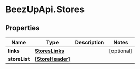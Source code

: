 # BeezUpApi.Stores

## Properties
Name | Type | Description | Notes
------------ | ------------- | ------------- | -------------
**links** | [**StoresLinks**](StoresLinks.md) |  | [optional] 
**storeList** | [**[StoreHeader]**](StoreHeader.md) |  | 


